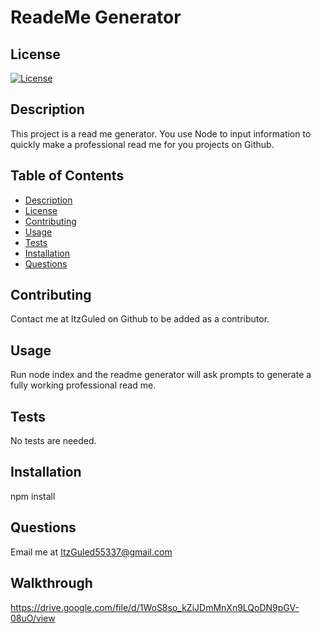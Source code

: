 # ReadeMe Generator

  ## License
  [![License](https://img.shields.io/badge/License-MIT-yellow.svg)](https://opensource.org/licenses/MIT)

  ## Description
  This project is a read me generator. You use Node to input information to quickly make a professional read me for you projects on Github.

  ## Table of Contents
  
  * [Description](#description)
  * [License](#license)
  * [Contributing](#contributing)
  * [Usage](#usage)
  * [Tests](#tests)
  * [Installation](#installation)
  * [Questions](#questions)
  
  ## Contributing
  Contact me at ItzGuled on Github to be added as a contributor.
  
  ## Usage
  Run node index and the readme generator will ask prompts to generate a fully working professional read me.

  ## Tests
  No tests are needed.

  ## Installation
  npm install

  ## Questions
  Email me at ItzGuled55337@gmail.com

  ## Walkthrough
  https://drive.google.com/file/d/1WoS8so_kZiJDmMnXn9LQoDN9pGV-08uO/view
